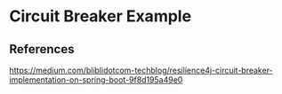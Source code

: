 # Circuit Breaker Example

## References
https://medium.com/bliblidotcom-techblog/resilience4j-circuit-breaker-implementation-on-spring-boot-9f8d195a49e0

